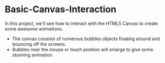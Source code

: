 # Basic-Canvas-Interaction
In this project, we'll see how to interact with the HTML5 Canvas to create some awesome animations.

* The canvas consists of numerous bubbles objects floating around and bouncing off the screens.
* Bubbles near the mouse or touch position will enlarge to give some stunning animation.
